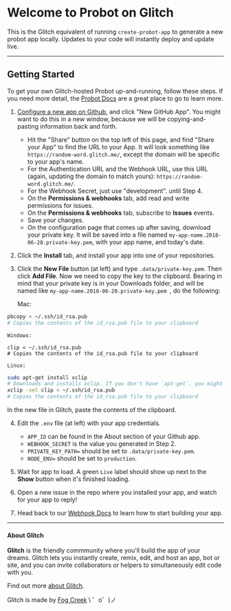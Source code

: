 Welcome to Probot on Glitch
=========================

This is the Glitch equivalent of running `create-probot-app` to generate a new probot app locally. Updates to your code will instantly deploy and update live.

---

## Getting Started

To get your own Glitch-hosted Probot up-and-running, follow these steps. If you need more detail, the [Probot Docs](https://probot.github.io/docs/development/#configuring-a-github-app) are a great place to go to learn more.

1. [Configure a new app on Github](https://github.com/settings/apps), and click "New GitHub App". You might want to do this in a new window, because we will be copying-and-pasting information back and forth.
    - Hit the "Share" button on the top left of this page, and find "Share your App" to find the URL to your App. It will look something like `https://random-word.glitch.me/`, except the domain will be specific to your app's name.
    - For the Authentication URL and the Webhook URL, use this URL (again, updating the domain to match yours): `https://random-word.glitch.me/`.
    - For the Webhook Secret, just use "development".
    until Step 4.
    - On the **Permissions & webhooks** tab, add read and write permissions for issues.
    - On the **Permissions & webhooks** tab, subscribe to **Issues** events.
    - Save your changes.
    - On the configuration page that comes up after saving, download your private key. It will be saved into a file named `my-app-name.2018-06-20.private-key.pem`, with your app name, and today's date.

2. Click the **Install** tab, and install your app into one of your repositories.

3. Click the **New File** button (at left) and type `.data/private-key.pem`. Then click **Add File**. Now we need to copy the key to the clipboard. Bearing in mind that your private key is in your Downloads folder, and will be named like `my-app-name.2018-06-20.private-key.pem `, do the following:

    Mac:
```bash
pbcopy < ~/.ssh/id_rsa.pub
# Copies the contents of the id_rsa.pub file to your clipboard
```

    Windows:
```
clip < ~/.ssh/id_rsa.pub
# Copies the contents of the id_rsa.pub file to your clipboard
```
    
    Linux:
```bash
sudo apt-get install xclip
# Downloads and installs xclip. If you don't have `apt-get`, you might need to use another installer (like `yum`)
xclip -sel clip < ~/.ssh/id_rsa.pub
# Copies the contents of the id_rsa.pub file to your clipboard
```

   In the new file in Glitch, paste the contents of the clipboard.

4. Edit the `.env` file (at left) with your app credentials. 
    - `APP_ID` can be found in the About section of your Github app.
    - `WEBHOOK_SECRET` is the value you generated in Step 2.
    - `PRIVATE_KEY_PATH=` should be set to `.data/private-key.pem`. 
    - `NODE_ENV=` should be set to `production`. 

5. Wait for app to load. A green `Live` label should show up next to the **Show** button when it's finished loading.

6. Open a new issue in the repo where you installed your app, and watch for your app to reply!

5. Head back to our [Webhook Docs](https://probot.github.io/docs/webhooks/) to learn how to start building your app.
---
      
#### About Glitch

**Glitch** is the friendly commmunity where you'll build the app of your dreams. Glitch lets you instantly create, remix, edit, and host an app, bot or site, and you can invite collaborators or helpers to simultaneously edit code with you.

Find out more [about Glitch](https://glitch.com/about).

Glitch is made by [Fog Creek](https://fogcreek.com/)
\ ゜o゜)ノ
